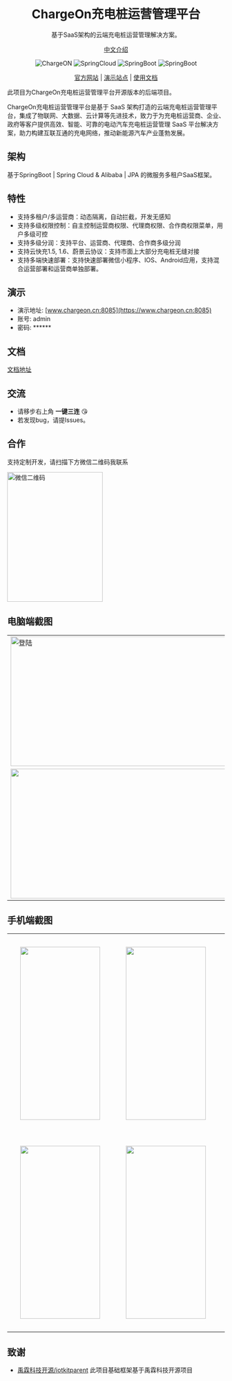<h1 align="center">ChargeOn充电桩运营管理平台</h1>

<p align="center">基于SaaS架构的云端充电桩运营管理解决方案。
</p>

<p align="center">
<a href="./README.md">中文介绍</a>
</p>


<p align="center">
<img src="https://img.shields.io/badge/ChargeON-v1.0.6-brightgreen.svg" title="ChargeON" />
<img src="https://img.shields.io/badge/Spring Cloud-2021.0.4-blue.svg" title="SpringCloud" />
<img src="https://img.shields.io/badge/SpringBoot-v2.7.2-blue.svg" title="SpringBoot" />
<img src="https://img.shields.io/badge/Vue3-3.2.45+-important.svg" title="SpringBoot" />

</p>

<p align="center">
<a href="https://www.chargeon.cn">官方网站</a> | 
<a href="https://www.chargeon.cn:8085">演示站点</a> |
<a href="https://cned5b7owj.feishu.cn/docx/MKxwdGpYSon94PxWBIocb7UAnxd?from=from_copylink">使用文档</a>
</p>






此项目为ChargeOn充电桩运营管理平台开源版本的后端项目。

ChargeOn充电桩运营管理平台是基于 SaaS 架构打造的云端充电桩运营管理平台，集成了物联网、大数据、云计算等先进技术，致力于为充电桩运营商、企业、政府等客户提供高效、智能、可靠的电动汽车充电桩运营管理 SaaS 平台解决方案，助力构建互联互通的充电网络，推动新能源汽车产业蓬勃发展。


## 架构
基于SpringBoot | Spring Cloud & Alibaba |  JPA 的微服务多租户SaaS框架。

## 特性

- 支持多租户/多运营商：动态隔离，自动拦截，开发无感知
- 支持多级权限控制：自主控制运营商权限、代理商权限、合作商权限菜单，用户多级可控
- 支持多级分润：支持平台、运营商、代理商、合作商多级分润
- 支持云快充1.5, 1.6、蔚景云协议：支持市面上大部分充电桩无缝对接
- 支持多端快速部署：支持快速部署微信小程序、IOS、Android应用，支持混合运营部署和运营商单独部署。

## 演示
- 演示地址: [www.chargeon.cn:8085](https://www.chargeon.cn:8085)
- 账号: admin
- 密码: ******

## 文档
[文档地址](https://cned5b7owj.feishu.cn/docx/MKxwdGpYSon94PxWBIocb7UAnxd?from=from_copylink)

## 交流

- 请移步右上角  **一键三连** :kissing_heart:
- 若发现bug，请提Issues。

## 合作

支持定制开发，请扫描下方微信二维码我联系

<img src="https://www.chargeon.cn/screen/wechat-qrcode.png" alt="微信二维码" width="221" height="300" />


## 电脑端截图

<table>
    <tr>
        <td><img src="https://www.chargeon.cn/screen/screen-1.png" alt="登陆" width="533" height="300" /></td>
        <td><img src="https://www.chargeon.cn/screen/screen-2.png" alt=""  width="533" height="300" /></td>
    </tr>
    <tr>
        <td><img src="https://www.chargeon.cn/screen/screen-3.png" alt=""  width="533" height="300" /></td>
        <td><img src="https://www.chargeon.cn/screen/screen-4.png" alt=""  width="533" height="300" /></td>
    </tr>
</table>

## 手机端截图
<table>
    <tr>
        <td style="padding: 30px"><img src="https://www.chargeon.cn/screen/1.jpg" width="185" height="400"  alt="" /></td>
        <td style="padding: 30px"><img src="https://www.chargeon.cn/screen/2.jpg" width="185" height="400" alt="" /></td>
        <td style="padding: 30px"><img src="https://www.chargeon.cn/screen/3.jpg" width="185" height="400" alt="" /></td>
        <td style="padding: 30px"><img src="https://www.chargeon.cn/screen/4.jpg" width="185" height="400"  alt="" /></td>
    </tr>
   <tr>
        <td style="padding: 30px"><img src="https://www.chargeon.cn/screen/5.jpg" width="185" height="400"  alt="" /></td>
        <td style="padding: 30px"><img src="https://www.chargeon.cn/screen/6.jpg" width="185" height="400"  alt="" /></td>
        <td style="padding: 30px"><img src="https://www.chargeon.cn/screen/7.jpg" width="185" height="400"  alt="" /></td>
        <td style="padding: 30px"><img src="https://www.chargeon.cn/screen/8.jpg" width="185" height="400" alt="" /></td>
    </tr>

</table>


## 致谢

- [禹霖科技开源/iotkitparent](https://portrait.gitee.com/open-iita/iotkitparent) 此项目基础框架基于禹霖科技开源项目

